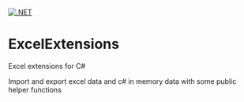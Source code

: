 [![.NET](https://github.com/domshyra/ExcelExtensions/actions/workflows/dotnet.yml/badge.svg?branch=master)](https://github.com/domshyra/ExcelExtensions/actions/workflows/dotnet.yml)
# ExcelExtensions
Excel extensions for C#

Import and export excel data and c# in memory data with some public helper functions
